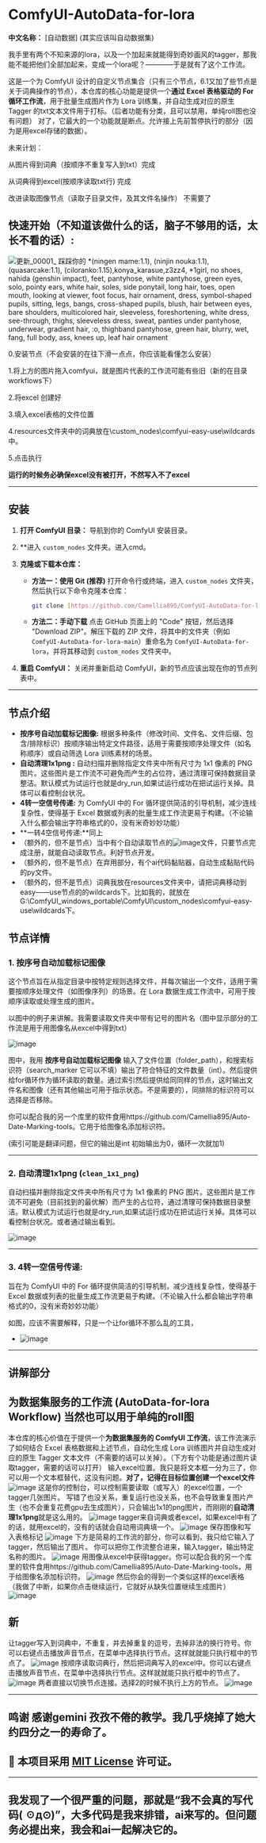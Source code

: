 # ComfyUI-AutoData-for-lora

**中文名称：** [自动数据] (其实应该叫自动数据集) 

我手里有两个不知来源的lora，以及一个加起来就能得到奇妙画风的tagger，那我能不能把他们全部加起来，变成一个lora呢？————于是就有了这个工作流。

这是一个为 ComfyUI 设计的自定义节点集合（只有三个节点，6.1又加了些节点是关于词典操作的节点），本仓库的核心功能是提供一个**通过 Excel 表格驱动的 For 循环工作流**，用于批量生成图片作为 Lora 训练集，并自动生成对应的原生 Tagger 的txt文本文件用于打标。（后者功能有分类，且可以禁用，单纯roll图也没有问题）
对了，它最大的一个功能就是断点。允许接上先前暂停执行的部分（因为是用excel存储的数据）。

未来计划：

从图片得到词典（按顺序不重复写入到txt）完成

从词典得到excel(按顺序读取txt行) 完成 

改进读取图像节点（读取子目录文件，及其文件名操作） 不需要了

## 快速开始（不知道该做什么的话，脑子不够用的话，太长不看的话）:

![更新_00001_](https://github.com/user-attachments/assets/dc2b5e3e-c2f7-477d-83f8-20b68ebae665)
踩踩你的
*(ningen mame:1.1), (ninjin nouka:1.1), (quasarcake:1.1), (ciloranko:1.15),konya_karasue,z3zz4,
*1girl, no shoes, nahida (genshin impact), feet, pantyhose, white pantyhose, green eyes, solo, pointy ears, white hair, soles, side ponytail, long hair, toes, open mouth, looking at viewer, foot focus, hair ornament, dress, symbol-shaped pupils, sitting, legs, bangs, cross-shaped pupils, blush, hair between eyes, bare shoulders, multicolored hair, sleeveless, foreshortening, white dress, see-through, thighs, sleeveless dress, sweat, panties under pantyhose, underwear, gradient hair, :o, thighband pantyhose, green hair, blurry, wet, fang, full body, ass, knees up, leaf hair ornament

0.安装节点（不会安装的在往下滑一点点，你应该能看懂怎么安装）

1.将上方的图片拖入comfyui，就是图片代表的工作流可能有些旧（新的在目录workflows下）

2.将excel 创建好

3.填入excel表格的文件位置

4.resources文件夹中的词典放在\custom_nodes\comfyui-easy-use\wildcards中。

5.点击执行

**运行的时候务必确保excel没有被打开，不然写入不了excel**

---

## 安装

1. **打开 ComfyUI 目录：** 导航到你的 ComfyUI 安装目录。

2. **进入 `custom_nodes` 文件夹。进入cmd。

3. **克隆或下载本仓库：**

   * **方法一：使用 Git (推荐)**
     打开命令行或终端，进入 `custom_nodes` 文件夹，然后执行以下命令克隆本仓库：

     ```bash
     git clone [https://github.com/Camellia895/ComfyUI-AutoData-for-lora.git](https://github.com/Camellia895/ComfyUI-AutoData-for-lora.git)
     ```

   * **方法二：手动下载**
     点击 GitHub 页面上的 "Code" 按钮，然后选择 "Download ZIP"。解压下载的 ZIP 文件，将其中的文件夹（例如 `ComfyUI-AutoData-for-lora-main`）重命名为 `ComfyUI-AutoData-for-lora`，并将其移动到 `custom_nodes` 文件夹中。

4. **重启 ComfyUI：** 关闭并重新启动 ComfyUI，新的节点应该出现在你的节点列表中。

---

## 节点介绍

* **按序号自动加载标记图像:** 根据多种条件（修改时间、文件名、文件后缀、包含/排除标识）按顺序输出特定文件路径，适用于需要按顺序处理文件（如名称顺序）或自动筛选 Lora 训练素材的场景。
* **自动清理1x1png :** 自动扫描并删除指定文件夹中所有尺寸为 1x1 像素的 PNG 图片。这些图片是工作流不可避免而产生的占位符，通过清理可保持数据目录整洁。默认模式为试运行也就是dry_run,如果试运行成功在把试运行关掉。具体可以看控制台状况。
* **4转一空信号传递:** 为 ComfyUI 中的 For 循环提供简洁的引导机制，减少连线复杂性，使得基于 Excel 数据或列表的批量生成工作流更易于构建。（不论输入什么都会输出字符串格式的0，没有米奇妙妙功能）
* **一转4空信号传递:**同上
* （额外的，但不是节点）当中有个自动读取节点的![image](https://github.com/user-attachments/assets/aa8dda99-74c5-4bd4-936d-4c0f32ee3623)文件，只要节点完成注册，就能自动读取节点。利好节点开发。
* （额外的，但不是节点）在弃用部分，有个ai代码黏贴器，自动生成黏贴代码的py文件。
* （额外的，但不是节点）词典我放在resources文件夹中，请把词典移动到easy——use节点的的wildcards下。比如我的，就放在G:\ComfyUI_windows_portable\ComfyUI\custom_nodes\comfyui-easy-use\wildcards下。



## 节点详情

### 1. 按序号自动加载标记图像

这个节点旨在从指定目录中按特定规则选择文件，并每次输出一个文件，适用于需要按顺序处理文件（如图像序列）的场景。在 Lora 数据生成工作流中，可用于按顺序读取或处理生成的图片。

以图中的例子来讲解。我需要读取文件夹中带有记号的图片名（图中显示部分的工作流是用于用图像名从excel中得到txt）

![image](https://github.com/user-attachments/assets/6495c265-030b-43d2-963e-4d1178c959fa)


图中，我用 **按序号自动加载标记图像** 输入了文件位置（folder_path），和搜索标识符（search_marker 它可以不填）输出了符合特征的文件数量（int）。然后提供给for循环作为循环读取的数量。通过索引然后提供给同同样的节点，这时输出文件名和图像（还有其他输出可用于指示状态。不是需要的），同排除的标识符可以选择是否移除。

你可以配合我的另一个库里的软件食用https://github.com/Camellia895/Auto-Date-Marking-tools。它用于给图像名添加标识符。

(索引可能是翻译问题，但它的输出是int 初始输出为0，循环一次就加1)

---

### 2. 自动清理1x1png (`clean_1x1_png`)

自动扫描并删除指定文件夹中所有尺寸为 1x1 像素的 PNG 图片。这些图片是工作流不可避免（目前找到的最优解）而产生的占位符，通过清理可保持数据目录整洁。默认模式为试运行也就是dry_run,如果试运行成功在把试运行关掉。具体可以看控制台状况。或者通过输出看到。

![image](https://github.com/user-attachments/assets/c04be277-eb7c-4a4f-90df-88137d771c5f)


---

### 3. 4转一空信号传递: 

旨在为 ComfyUI 中的 For 循环提供简洁的引导机制，减少连线复杂性，使得基于 Excel 数据或列表的批量生成工作流更易于构建。（不论输入什么都会输出字符串格式的0，没有米奇妙妙功能）

如图，应该不需要解释，只是一个让for循环不那么乱的工具，

* ![image](https://github.com/user-attachments/assets/3a4229cf-fe4d-4884-bdb0-4485139b3181)

---

## 讲解部分 
## 为数据集服务的工作流 (AutoData-for-lora Workflow) 当然也可以用于单纯的roll图 
本仓库的核心价值在于提供一个**为数据集服务的 ComfyUI 工作流**，该工作流演示了如何结合 Excel 表格数据和上述节点，自动化生成 Lora 训练图片并自动生成对应的原生 Tagger 文本文件（不需要的话可以关掉）。（下方有个功能是通过图片读取tagger，需要的话可以打开）
输入excel位置。我只是将文本框一分为三了，你可以用一个文本框替代，这没有问题。**对了，记得在目标位置创建一个excel文件**
![image](https://github.com/user-attachments/assets/7c3fd999-2155-4c91-b63e-810e2ad1cae5)
这是你的控制台，可以控制需要读取（或写入）的excel位置，一个tagger几张图片。
写错了也没关系，重复运行也没关系，也不会导致重复图片产生（也不会重复花费gpu去生成图片），只会输出1x1的png图片，而刚刚的**自动清理1x1png**就是这么用的。
![image](https://github.com/user-attachments/assets/3f610217-ac54-4089-9bfb-22a64346be08)
tagger来自词典或者excel，如果excel中有了的话，就用excel的，没有的话就会自动用词典填一个。
![image](https://github.com/user-attachments/assets/dcbbbe3b-06f2-4226-bd10-6d16a02cbb9e)
保存图像和写入表格标记
![image](https://github.com/user-attachments/assets/99eabd9b-d530-4b1d-9964-85f1b31bf339)
下方是简易的工作流的部分，你可以看到，我只给它输入了tagger，然后输出了图片。 你可以把你工作流整合进来，输入tagger，输出特定名称的图片。
![image](https://github.com/user-attachments/assets/009f4adc-7041-4f09-ac62-f204c59e6822)
用图像从excel中获得tagger。你可以配合我的另一个库里的软件食用https://github.com/Camellia895/Auto-Date-Marking-tools，用于给图像名添加标识符。
![image](https://github.com/user-attachments/assets/c7c2067c-7051-45d4-91e6-302431e20cf7)
然后你会的得到一个类似这样的excel表格（我做了中断，如果你点击继续运行，它就好从缺失位置继续生成图片）
![image](https://github.com/user-attachments/assets/d5ae9a1e-84d3-4b03-b9bf-0f43f01654d7)

## 新
让tagger写入到词典中，不重复，并去掉重复的逗号，去掉非法的换行符号。你可以右键点击播放声音节点，在菜单中选择执行节点。这样就就能只执行框中的节点了。
![image](https://github.com/user-attachments/assets/22625a95-8c5f-45db-8183-5014f0082225)
按顺序读取词典行，然后把词典写入的excel中。你可以右键点击播放声音节点，在菜单中选择执行节点。这样就就能只执行框中的节点了。
![image](https://github.com/user-attachments/assets/034d85e4-846d-4dfc-9939-b1fcb7d7d1e1)
两者直接以切换节点连接。选择2的时候不执行上方的节点。
![image](https://github.com/user-attachments/assets/31a15adc-ae56-4870-89b6-ea920a916f65)



---

## 鸣谢  感谢gemini 孜孜不倦的教学。我几乎烧掉了她大约四分之一的寿命了。


## 📝 本项目采用 [MIT License](https://opensource.org/licenses/MIT) 许可证。

---
## 我发现了一个很严重的问题，那就是“我不会真的写代码( ☉д⊙)”，大多代码是我来排错，ai来写的。但问题务必提出来，我会和ai一起解决它的。
